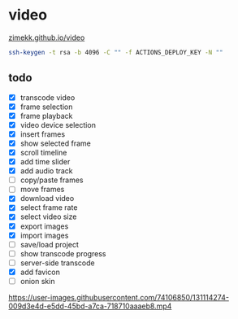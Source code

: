 # video

[zimekk.github.io/video](https://zimekk.github.io/video/)

```sh
ssh-keygen -t rsa -b 4096 -C "" -f ACTIONS_DEPLOY_KEY -N ""
```

## todo

- [x] transcode video
- [x] frame selection
- [x] frame playback
- [x] video device selection
- [x] insert frames
- [x] show selected frame
- [x] scroll timeline
- [x] add time slider
- [x] add audio track
- [ ] copy/paste frames
- [ ] move frames
- [x] download video
- [x] select frame rate
- [x] select video size
- [x] export images
- [x] import images
- [ ] save/load project
- [ ] show transcode progress
- [ ] server-side transcode
- [x] add favicon
- [ ] onion skin

https://user-images.githubusercontent.com/74106850/131114274-009d3e4d-e5dd-45bd-a7ca-718710aaaeb8.mp4
